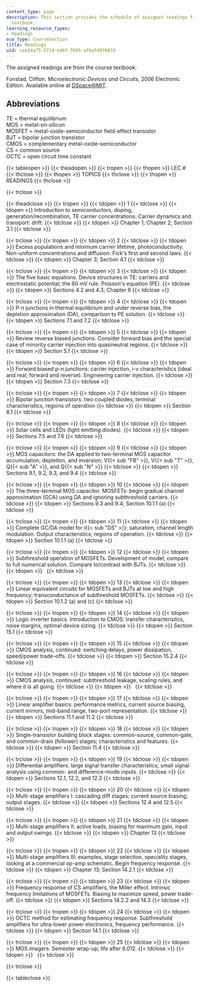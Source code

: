 ```yaml
---
content_type: page
description: This section provides the schedule of assigned readings from the course
  textbook.
learning_resource_types:
- Readings
ocw_type: CourseSection
title: Readings
uid: cee14a75-5724-ed6f-7695-af6a5d97687d
---
```


The assigned readings are from the course textbook:

Fonstad, Clifton. _Microelectronic Devices and Circuits_, 2006 Electronic Edition. Available online at [DSpace@MIT](http://dspace.mit.edu/handle/1721.1/34219).

Abbreviations
-------------

TE = thermal equilibrium  
MOS = metal-on-silicon  
MOSFET = metal-oxide-semiconductor field-effect transistor  
BJT = bipolar junction transistor  
CMOS = complementary metal-oxide-semiconductor  
CS = common source  
OCTC = open circuit time constant

{{< tableopen >}}
{{< theadopen >}}
{{< tropen >}}
{{< thopen >}}
LEC #
{{< thclose >}}
{{< thopen >}}
TOPICS
{{< thclose >}}
{{< thopen >}}
READINGS
{{< thclose >}}

{{< trclose >}}

{{< theadclose >}}
{{< tropen >}}
{{< tdopen >}}
1
{{< tdclose >}}
{{< tdopen >}}
Introduction to semiconductors, doping, generation/recombination, TE carrier concentrations. Carrier dynamics and transport: drift.
{{< tdclose >}}
{{< tdopen >}}
Chapter 1; Chapter 2; Section 3.1
{{< tdclose >}}

{{< trclose >}}
{{< tropen >}}
{{< tdopen >}}
2
{{< tdclose >}}
{{< tdopen >}}
Excess populations and minimum carrier lifetime, photoconductivity. Non-uniform concentrations and diffusion. Fick's first and second laws.
{{< tdclose >}}
{{< tdopen >}}
Chapter 3; Section 4.1
{{< tdclose >}}

{{< trclose >}}
{{< tropen >}}
{{< tdopen >}}
3
{{< tdclose >}}
{{< tdopen >}}
The five basic equations. Device structures in TE: carriers and electrostatic potential; the 60 mV rule. Poisson's equation (PE).
{{< tdclose >}}
{{< tdopen >}}
Sections 4.2 and 4.3; Chapter 6
{{< tdclose >}}

{{< trclose >}}
{{< tropen >}}
{{< tdopen >}}
4
{{< tdclose >}}
{{< tdopen >}}
P-n junctions in thermal equilibrium and under reverse bias, the depletion approximation (DA), comparison to PE solution.
{{< tdclose >}}
{{< tdopen >}}
Sections 7.1 and 7.2
{{< tdclose >}}

{{< trclose >}}
{{< tropen >}}
{{< tdopen >}}
5
{{< tdclose >}}
{{< tdopen >}}
Review reverse biased junctions. Consider forward bias and the special case of minority carrier injection into quasineutral regions.
{{< tdclose >}}
{{< tdopen >}}
Section 5.1
{{< tdclose >}}

{{< trclose >}}
{{< tropen >}}
{{< tdopen >}}
6
{{< tdclose >}}
{{< tdopen >}}
Forward biased p-n junctions: carrier injection, i-v characteristics (ideal and real; forward and reverse). Engineering carrier injection.
{{< tdclose >}}
{{< tdopen >}}
Section 7.3
{{< tdclose >}}

{{< trclose >}}
{{< tropen >}}
{{< tdopen >}}
7
{{< tdclose >}}
{{< tdopen >}}
Bipolar junction transistors: two coupled diodes, terminal characteristics, regions of operation
{{< tdclose >}}
{{< tdopen >}}
Section 8.1
{{< tdclose >}}

{{< trclose >}}
{{< tropen >}}
{{< tdopen >}}
8
{{< tdclose >}}
{{< tdopen >}}
Solar cells and LEDs (light emitting diodes).
{{< tdclose >}}
{{< tdopen >}}
Sections 7.5 and 7.6
{{< tdclose >}}

{{< trclose >}}
{{< tropen >}}
{{< tdopen >}}
9
{{< tdclose >}}
{{< tdopen >}}
MOS capacitors: the DA applied to two-terminal MOS capacitor accumulation, depletion, and inversion; V{{< sub "FB" >}}, V{{< sub "T" >}}, Q{{< sub "A" >}}, and Q{{< sub "N" >}}
{{< tdclose >}}
{{< tdopen >}}
Sections 9.1, 9.2, 9.3, and 9.4
{{< tdclose >}}

{{< trclose >}}
{{< tropen >}}
{{< tdopen >}}
10
{{< tdclose >}}
{{< tdopen >}}
The three-terminal MOS capacitor. MOSFETs: begin gradual channel approximation (GCA) using DA and ignoring subthreshold carriers.
{{< tdclose >}}
{{< tdopen >}}
Sections 9.3 and 9.4; Section 10.1.1 (a)
{{< tdclose >}}

{{< trclose >}}
{{< tropen >}}
{{< tdopen >}}
11
{{< tdclose >}}
{{< tdopen >}}
Complete GC/DA model for i{{< sub "DS" >}}: saturation, channel length modulation. Output characteristics; regions of operation.
{{< tdclose >}}
{{< tdopen >}}
Section 10.1.1 (a)
{{< tdclose >}}

{{< trclose >}}
{{< tropen >}}
{{< tdopen >}}
12
{{< tdclose >}}
{{< tdopen >}}
Subthreshold operation of MOSFETs. Development of model; compare to full numerical solution. Compare to/contrast with BJTs.
{{< tdclose >}}
{{< tdopen >}}
 
{{< tdclose >}}

{{< trclose >}}
{{< tropen >}}
{{< tdopen >}}
13
{{< tdclose >}}
{{< tdopen >}}
Linear equivalent circuits for MOSFETs and BJTs at low and high frequency; transconductance of subthreshold MOSFETs.
{{< tdclose >}}
{{< tdopen >}}
Section 10.1.2 (a) and (c)
{{< tdclose >}}

{{< trclose >}}
{{< tropen >}}
{{< tdopen >}}
14
{{< tdclose >}}
{{< tdopen >}}
Logic inverter basics. Introduction to CMOS: transfer characteristics, noise margins, optimal device sizing.
{{< tdclose >}}
{{< tdopen >}}
Section 15.1
{{< tdclose >}}

{{< trclose >}}
{{< tropen >}}
{{< tdopen >}}
15
{{< tdclose >}}
{{< tdopen >}}
CMOS analysis, continued: switching delays, power dissipation, speed/power trade-offs.
{{< tdclose >}}
{{< tdopen >}}
Section 15.2.4
{{< tdclose >}}

{{< trclose >}}
{{< tropen >}}
{{< tdopen >}}
16
{{< tdclose >}}
{{< tdopen >}}
CMOS analysis, continued: subthreshold leakage, scaling rules, and where it is all going.
{{< tdclose >}}
{{< tdopen >}}
 
{{< tdclose >}}

{{< trclose >}}
{{< tropen >}}
{{< tdopen >}}
17
{{< tdclose >}}
{{< tdopen >}}
Linear amplifier basics: performance metrics, current source biasing, current mirrors, mid-band range, two-port representation.
{{< tdclose >}}
{{< tdopen >}}
Sections 11.1 and 11.2
{{< tdclose >}}

{{< trclose >}}
{{< tropen >}}
{{< tdopen >}}
18
{{< tdclose >}}
{{< tdopen >}}
Single-transistor building block stages: common-source, common-gate, and common-drain (follower) stages; characteristics and features.
{{< tdclose >}}
{{< tdopen >}}
Section 11.4
{{< tdclose >}}

{{< trclose >}}
{{< tropen >}}
{{< tdopen >}}
19
{{< tdclose >}}
{{< tdopen >}}
Differential amplifiers: large signal transfer characteristics; small signal analysis using common- and difference-mode inputs.
{{< tdclose >}}
{{< tdopen >}}
Sections 12.1, 12.2, and 12.3
{{< tdclose >}}

{{< trclose >}}
{{< tropen >}}
{{< tdopen >}}
20
{{< tdclose >}}
{{< tdopen >}}
Multi-stage amplifiers I: cascading diff stages; current source biasing; output stages.
{{< tdclose >}}
{{< tdopen >}}
Sections 12.4 and 12.5
{{< tdclose >}}

{{< trclose >}}
{{< tropen >}}
{{< tdopen >}}
21
{{< tdclose >}}
{{< tdopen >}}
Multi-stage amplifiers II: active loads, biasing for maximum gain, input and output swings.
{{< tdclose >}}
{{< tdopen >}}
Chapter 13
{{< tdclose >}}

{{< trclose >}}
{{< tropen >}}
{{< tdopen >}}
22
{{< tdclose >}}
{{< tdopen >}}
Multi-stage amplifiers III: examples, stage selection, speciality stages, looking at a commercial op-amp schematic. Begin frequency response.
{{< tdclose >}}
{{< tdopen >}}
Chapter 13; Section 14.2.1
{{< tdclose >}}

{{< trclose >}}
{{< tropen >}}
{{< tdopen >}}
23
{{< tdclose >}}
{{< tdopen >}}
Frequency response of CS amplifiers, the Miller effect. Intrinsic frequency limitations of MOSFETs. Biasing to maximize speed, power trade-off.
{{< tdclose >}}
{{< tdopen >}}
Sections 14.2.2 and 14.3
{{< tdclose >}}

{{< trclose >}}
{{< tropen >}}
{{< tdopen >}}
24
{{< tdclose >}}
{{< tdopen >}}
OCTC method for estimating frequency response. Subthreshold amplifiers for ultra-lower power electronics, frequency performance.
{{< tdclose >}}
{{< tdopen >}}
Section 14.1
{{< tdclose >}}

{{< trclose >}}
{{< tropen >}}
{{< tdopen >}}
25
{{< tdclose >}}
{{< tdopen >}}
MOS imagers. Semester wrap-up; life after 6.012.
{{< tdclose >}}
{{< tdopen >}}
 
{{< tdclose >}}

{{< trclose >}}

{{< tableclose >}}